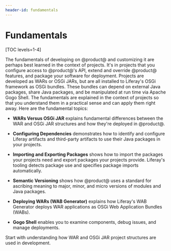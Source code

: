 ```yaml
---
header-id: fundamentals
---
```


# Fundamentals

[TOC levels=1-4]

The fundamentals of developing on @product@ and customizing it are perhaps best
learned in the context of projects. It's in projects that you configure access
to @product@'s API, extend and override @product@ features, and package your
software for deployment. Projects are developed as WARs or OSGi JARs, but are
all installed to Liferay's OSGi framework as OSGi bundles. These bundles can
depend on external Java packages, share Java packages, and be manipulated at run
time via Apache Gogo Shell. The fundamentals are explained in the context of
projects so that you understand them in a practical sense and can apply them
right away. Here are the fundamental topics:

-   **WARs Versus OSGi JAR** explains fundamental differences between the WAR 
    and OSGi JAR structures and how they're deployed in @product@. 

-   **Configuring Dependencies** demonstrates how to identify and configure 
    Liferay artifacts and third-party artifacts to use their Java packages in
    your projects. 

-   **Importing and Exporting Packages** shows how to import the packages your 
    projects need and export packages your projects provide. Liferay's tooling
    detects package use and specifies package imports automatically. 

-   **Semantic Versioning** shows how @product@ uses a standard for ascribing 
    meaning to major, minor, and micro versions of modules and Java packages. 

-   **Deploying WARs (WAB Generator)** explains how Liferay's WAB Generator 
    deploys WAR applications as OSGi Web Application Bundles (WABs). 

-   **Gogo Shell** enables you to examine components, debug issues, and manage 
    deployments. 

Start with understanding how WAR and OSGi JAR project structures are used in
development. 
